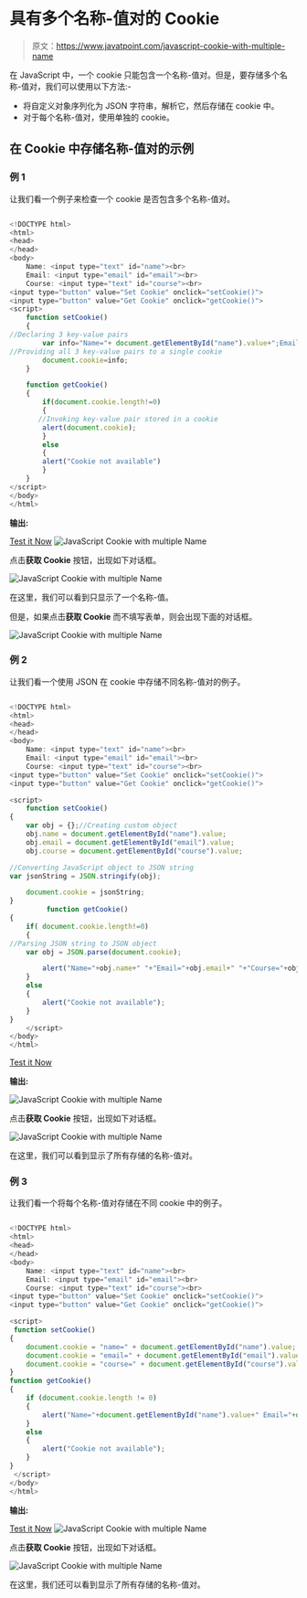 # 具有多个名称-值对的 Cookie

> 原文：<https://www.javatpoint.com/javascript-cookie-with-multiple-name>

在 JavaScript 中，一个 cookie 只能包含一个名称-值对。但是，要存储多个名称-值对，我们可以使用以下方法:-

*   将自定义对象序列化为 JSON 字符串，解析它，然后存储在 cookie 中。
*   对于每个名称-值对，使用单独的 cookie。

## 在 Cookie 中存储名称-值对的示例

### 例 1

让我们看一个例子来检查一个 cookie 是否包含多个名称-值对。

```js

<!DOCTYPE html>
<html>
<head>
</head>
<body>
    Name: <input type="text" id="name"><br>
    Email: <input type="email" id="email"><br>
    Course: <input type="text" id="course"><br>
<input type="button" value="Set Cookie" onclick="setCookie()">
<input type="button" value="Get Cookie" onclick="getCookie()">
<script>
    function setCookie()
    {
//Declaring 3 key-value pairs
        var info="Name="+ document.getElementById("name").value+";Email="+document.getElementById("email").value+";Course="+document.getElementById("course").value;
//Providing all 3 key-value pairs to a single cookie
        document.cookie=info;
    }

    function getCookie()
    {
        if(document.cookie.length!=0)
        {
       //Invoking key-value pair stored in a cookie
        alert(document.cookie);
        }
        else
        {
        alert("Cookie not available")
        }
    }
</script>
</body>
</html>

```

**输出:**

[Test it Now](https://www.javatpoint.com/oprweb/test.jsp?filename=JavaScriptCookiewithmultipleNameExample1) ![JavaScript Cookie with multiple Name](img/538ea17ee0e19f23c95afdaee9be990e.png)

点击**获取 Cookie** 按钮，出现如下对话框。

![JavaScript Cookie with multiple Name](img/73419812c3b2dff34d2f211b148bbd57.png)

在这里，我们可以看到只显示了一个名称-值。

但是，如果点击**获取 Cookie** 而不填写表单，则会出现下面的对话框。

![JavaScript Cookie with multiple Name](img/10de2f445f86541c46845e81807595ec.png)

### 例 2

让我们看一个使用 JSON 在 cookie 中存储不同名称-值对的例子。

```js

<!DOCTYPE html>
<html>
<head>
</head>
<body>
    Name: <input type="text" id="name"><br>
    Email: <input type="email" id="email"><br>
    Course: <input type="text" id="course"><br>
<input type="button" value="Set Cookie" onclick="setCookie()">
<input type="button" value="Get Cookie" onclick="getCookie()">

<script>
    function setCookie()
{
    var obj = {};//Creating custom object
    obj.name = document.getElementById("name").value;
    obj.email = document.getElementById("email").value;
    obj.course = document.getElementById("course").value;

//Converting JavaScript object to JSON string    
var jsonString = JSON.stringify(obj);

    document.cookie = jsonString;
}
         function getCookie()
{
    if( document.cookie.length!=0)
    {
//Parsing JSON string to JSON object
    var obj = JSON.parse(document.cookie);

        alert("Name="+obj.name+" "+"Email="+obj.email+" "+"Course="+obj.course);
    }
    else
    {
        alert("Cookie not available");
    }
}
    </script>
</body>
</html>

```

[Test it Now](https://www.javatpoint.com/oprweb/test.jsp?filename=JavaScriptCookiewithmultipleNameExample2)

**输出:**

![JavaScript Cookie with multiple Name](img/fbaa4fb4df74418798b20df39ed60463.png)

点击**获取 Cookie** 按钮，出现如下对话框。

![JavaScript Cookie with multiple Name](img/df1664726cb0a1ddaf4ba63822e11660.png)

在这里，我们可以看到显示了所有存储的名称-值对。

### 例 3

让我们看一个将每个名称-值对存储在不同 cookie 中的例子。

```js

<!DOCTYPE html>
<html>
<head>
</head>
<body>
    Name: <input type="text" id="name"><br>
    Email: <input type="email" id="email"><br>
    Course: <input type="text" id="course"><br>
<input type="button" value="Set Cookie" onclick="setCookie()">
<input type="button" value="Get Cookie" onclick="getCookie()">

<script>
 function setCookie()
{
    document.cookie = "name=" + document.getElementById("name").value;
    document.cookie = "email=" + document.getElementById("email").value;
    document.cookie = "course=" + document.getElementById("course").value;
}
function getCookie()
{
    if (document.cookie.length != 0)
    {
        alert("Name="+document.getElementById("name").value+" Email="+document.getElementById("email").value+" Course="+document.getElementById("course").value);
    }    
    else
    {
        alert("Cookie not available");
    }
}   
 </script>
</body>
</html>

```

**输出:**

[Test it Now](https://www.javatpoint.com/oprweb/test.jsp?filename=JavaScriptCookiewithmultipleNameExample3) ![JavaScript Cookie with multiple Name](img/152aaa15a1e03f7ec39296acefefe6c6.png)

点击**获取 Cookie** 按钮，出现如下对话框。

![JavaScript Cookie with multiple Name](img/72727e6874a8c81bec3ca89a1bb692b2.png)

在这里，我们还可以看到显示了所有存储的名称-值对。